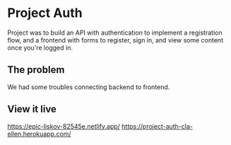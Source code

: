 # Project Auth

Project was to build an API with authentication to implement a registration flow, 
and a frontend with forms to register, sign in, and view some content once you're logged in.

## The problem

We had some troubles connecting backend to frontend. 

## View it live

https://epic-liskov-82545e.netlify.app/
https://project-auth-cla-ellen.herokuapp.com/
